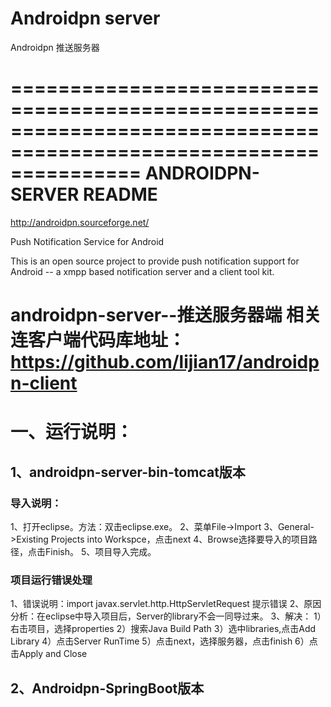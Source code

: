 # Androidpn server
Androidpn 推送服务器

===================================================================================================================
ANDROIDPN-SERVER README
=======================
http://androidpn.sourceforge.net/

Push Notification Service for Android

This is an open source project to provide push notification support for Android
-- a xmpp based notification server and a client tool kit. 

androidpn-server--推送服务器端
相关连客户端代码库地址：https://github.com/lijian17/androidpn-client
====================================================================================================================

# 一、运行说明：
## 1、androidpn-server-bin-tomcat版本
### 导入说明：
1、打开eclipse。方法：双击eclipse.exe。
2、菜单File->Import
3、General->Existing Projects into Workspce，点击next
4、Browse选择要导入的项目路径，点击Finish。
5、项目导入完成。
### 项目运行错误处理
1、错误说明：import javax.servlet.http.HttpServletRequest 提示错误
2、原因分析：在eclipse中导入项目后，Server的library不会一同导过来。
3、解决：
1）右击项目，选择properties
2）搜索Java Build Path
3）选中libraries,点击Add Library
4）点击Server RunTime
5）点击next，选择服务器，点击finish
6）点击Apply and Close

## 2、Androidpn-SpringBoot版本









